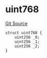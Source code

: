 # uint768
[Git Source](https://github.com/thrackle-io/uint1024/blob/a6be4431c693a4eff9b6260f711b4c0df3882d4b/src/UintTypes.sol)


```solidity
struct uint768 {
    uint256 _0;
    uint256 _1;
    uint256 _2;
}
```

